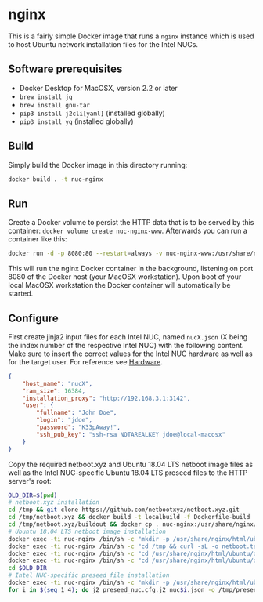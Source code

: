 # nginx

This is a fairly simple Docker image that runs a `nginx` instance
which is used to host Ubuntu network installation files for the Intel NUCs.

## Software prerequisites

- Docker Desktop for MacOSX, version 2.2 or later
- `brew install jq`
- `brew install gnu-tar`
- `pip3 install j2cli[yaml]` (installed globally)
- `pip3 install yq` (installed globally)

## Build

Simply build the Docker image in this directory running:

```bash
docker build . -t nuc-nginx
```

## Run

Create a Docker volume to persist the HTTP data that is to be served by this container: `docker volume create nuc-nginx-www`.
Afterwards you can run a container like this:

```bash
docker run -d -p 8080:80 --restart=always -v nuc-nginx-www:/usr/share/nginx/html --name nuc-nginx nuc-nginx
```

This will run the nginx Docker container in the background, listening on port 8080 of the Docker host (your MacOSX workstation). Upon boot of your local MacOSX workstation the Docker container will automatically be started.

## Configure

First create jinja2 input files for each Intel NUC, named `nucX.json` (X being the index number of the respective Intel NUC) with the following content. Make sure to insert the correct values for the Intel NUC hardware as well as for the target user. For reference see [Hardware](../../../../../README.md).

```json
{
    "host_name": "nucX",
    "ram_size": 16384,
    "installation_proxy": "http://192.168.3.1:3142",
    "user": {
        "fullname": "John Doe",
        "login": "jdoe",
        "password": "K33pAway!",
        "ssh_pub_key": "ssh-rsa NOTAREALKEY jdoe@local-macosx"
    }
}
```

Copy the required netboot.xyz and Ubuntu 18.04 LTS netboot image files as well as the Intel NUC-specific Ubuntu 18.04 LTS preseed files to the HTTP server's root:

```bash
OLD_DIR=$(pwd)
# netboot.xyz installation
cd /tmp && git clone https://github.com/netbootxyz/netboot.xyz.git
cd /tmp/netboot.xyz && docker build -t localbuild -f Dockerfile-build . && docker run --rm -it -v /tmp/netboot.xyz:/buildout localbuild
cd /tmp/netboot.xyz/buildout && docker cp . nuc-nginx:/usr/share/nginx/html
# Ubuntu 18.04 LTS netboot image installation
docker exec -ti nuc-nginx /bin/sh -c "mkdir -p /usr/share/nginx/html/ubuntu/dists/bionic-updates/main/installer-amd64/current/images/netboot/xen"
docker exec -ti nuc-nginx /bin/sh -c "cd /tmp && curl -sL -o netboot.tar.gz http://archive.ubuntu.com/ubuntu/dists/bionic-updates/main/installer-amd64/current/images/netboot/netboot.tar.gz && cd /usr/share/nginx/html/ubuntu/dists/bionic-updates/main/installer-amd64/current/images/netboot && tar -zxf /tmp/netboot.tar.gz"
docker exec -ti nuc-nginx /bin/sh -c "cd /usr/share/nginx/html/ubuntu/dists/bionic-updates/main/installer-amd64/current/images/netboot && curl -sL -o mini.iso http://archive.ubuntu.com/ubuntu/dists/bionic-updates/main/installer-amd64/current/images/netboot/mini.iso && curl -sL -o boot.img.gz http://archive.ubuntu.com/ubuntu/dists/bionic-updates/main/installer-amd64/current/images/netboot/boot.img.gz"
docker exec -ti nuc-nginx /bin/sh -c "cd /usr/share/nginx/html/ubuntu/dists/bionic-updates/main/installer-amd64/current/images/netboot/xen && curl -sL -o initrd.gz http://archive.ubuntu.com/ubuntu/dists/bionic-updates/main/installer-amd64/current/images/netboot/xen/initrd.gz && curl -sL -o vmlinuz http://archive.ubuntu.com/ubuntu/dists/bionic-updates/main/installer-amd64/current/images/netboot/xen/vmlinuz && curl -sL -o xm-debian.cfg http://archive.ubuntu.com/ubuntu/dists/bionic-updates/main/installer-amd64/current/images/netboot/xen/xm-debian.cfg"
cd $OLD_DIR
# Intel NUC-specific preseed file installation
docker exec -ti nuc-nginx /bin/sh -c "mkdir -p /usr/share/nginx/html/ubuntu/preseed"
for i in $(seq 1 4); do j2 preseed_nuc.cfg.j2 nuc$i.json -o /tmp/preseed_nuc$i.cfg && docker cp /tmp/preseed_nuc$i.cfg nuc-nginx:/usr/share/nginx/html/ubuntu/preseed && rm -f /tmp/preseed$i.cfg; done;
```
